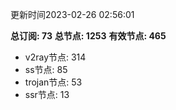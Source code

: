 更新时间2023-02-26 02:56:01

**总订阅: 73**
**总节点: 1253**
**有效节点: 465**
- v2ray节点: 314
- ss节点: 85
- trojan节点: 53
- ssr节点: 13
